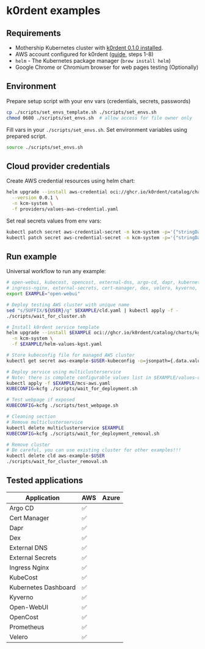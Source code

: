# k0rdent examples

## Requirements
- Mothership Kubernetes cluster with [k0rdent 0.1.0 installed](https://docs.k0rdent.io/v0.1.0/admin-installation/#install-k0rdent).
- AWS account configured for k0rdent ([guide](https://docs.k0rdent.io/v0.1.0/admin-prepare/#aws), steps 1-8)
- `helm` - The Kubernetes package manager (`brew install helm`)
- Google Chrome or Chromium browser for web pages testing (Optionally)

## Environment
Prepare setup script with your env vars (credentials, secrets, passwords)
~~~bash
cp ./scripts/set_envs_template.sh ./scripts/set_envs.sh
chmod 0600 ./scripts/set_envs.sh  # allow access for file owner only
~~~

Fill vars in your `./scripts/set_envs.sh`. Set environment variables using prepared script.
~~~bash
source ./scripts/set_envs.sh
~~~

## Cloud provider credentials
Create AWS credential resources using helm chart:
~~~bash
helm upgrade --install aws-credential oci://ghcr.io/k0rdent/catalog/charts/aws-credential \
  --version 0.0.1 \
  -n kcm-system \
  -f providers/values-aws-credential.yaml
~~~

Set real secrets values from env vars:
~~~bash
kubectl patch secret aws-credential-secret -n kcm-system -p='{"stringData":{"AccessKeyID":"'$AWS_ACCESS_KEY_ID'"}}'
kubectl patch secret aws-credential-secret -n kcm-system -p='{"stringData":{"SecretAccessKey":"'$AWS_SECRET_ACCESS_KEY'"}}'
~~~

## Run example
Universal workflow to run any example:
~~~bash
# open-webui, kubecost, opencost, external-dns, argo-cd, dapr, kubernetes-dashboard
# ingress-nginx, external-secrets, cert-manager, dex, velero, kyverno, prometheus
export EXAMPLE="open-webui"

# Deploy testing AWS cluster with unique name
sed "s/SUFFIX/${USER}/g" $EXAMPLE/cld.yaml | kubectl apply -f -
./scripts/wait_for_cluster.sh

# Install k0rdent service template
helm upgrade --install $EXAMPLE oci://ghcr.io/k0rdent/catalog/charts/kgst \
  -n kcm-system \
  -f $EXAMPLE/helm-values-kgst.yaml

# Store kubeconfig file for managed AWS cluster
kubectl get secret aws-example-$USER-kubeconfig -o=jsonpath={.data.value} | base64 -d > kcfg

# Deploy service using multiclusterservice
# Note: there is complete configurable values list in $EXAMPLE/values-orig.yaml folder.
kubectl apply -f $EXAMPLE/mcs-aws.yaml
KUBECONFIG=kcfg ./scripts/wait_for_deployment.sh

# Test webpage if exposed
KUBECONFIG=kcfg ./scripts/test_webpage.sh

# Cleaning section
# Remove multiclusterservice
kubectl delete multiclusterservice $EXAMPLE
KUBECONFIG=kcfg ./scripts/wait_for_deployment_removal.sh

# Remove cluster
# Be careful, you can use existing cluster for other examples!!!
kubectl delete cld aws-example-$USER
./scripts/wait_for_cluster_removal.sh
~~~

## Tested applications

| Application          |         AWS        |        Azure       |
| -------------------- | ------------------ | ------------------ |
| Argo CD              | :white_check_mark: |                    |
| Cert Manager         | :white_check_mark: |                    |
| Dapr                 | :white_check_mark: |                    |
| Dex                  | :white_check_mark: |                    |
| External DNS         | :white_check_mark: |                    |
| External Secrets     | :white_check_mark: |                    |
| Ingress Nginx        | :white_check_mark: |                    |
| KubeCost             | :white_check_mark: |                    |
| Kubernetes Dashboard | :white_check_mark: |                    |
| Kyverno              | :white_check_mark: |                    |
| Open-WebUI           | :white_check_mark: |                    |
| OpenCost             | :white_check_mark: |                    |
| Prometheus           | :white_check_mark: |                    |
| Velero               | :white_check_mark: |                    |

